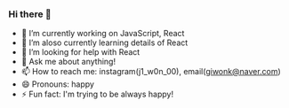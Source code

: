### Hi there 👋

- 🔭 I’m currently working on JavaScript, React
- 🌱 I’m aloso currently learning details of React 
- 🤔 I’m looking for help with React
- 💬 Ask me about anything!
- 📫 How to reach me: instagram(j1_w0n_00), email(giwonk@naver.com)
- 😄 Pronouns: happy
- ⚡ Fun fact: I'm trying to be always happy!

